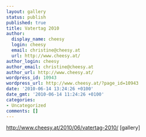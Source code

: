 ```yaml
---
layout: gallery
status: publish
published: true
title: Vatertag 2010
author:
  display_name: cheesy
  login: cheesy
  email: christine@cheesy.at
  url: http://www.cheesy.at/
author_login: cheesy
author_email: christine@cheesy.at
author_url: http://www.cheesy.at/
wordpress_id: 10943
wordpress_url: http://www.cheesy.at/?page_id=10943
date: '2010-06-14 13:24:26 +0100'
date_gmt: '2010-06-14 11:24:26 +0100'
categories:
- Uncategorized
comments: []
---
```

http://www.cheesy.at/2010/06/vatertag-2010/
[gallery]<!--:-->
